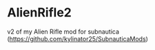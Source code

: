 # AlienRifle2
 v2 of my Alien Rifle mod for subnautica (https://github.com/kylinator25/SubnauticaMods)
